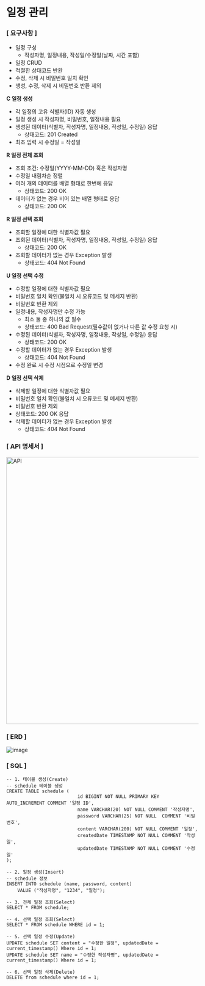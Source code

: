 # 일정 관리

### [ 요구사항 ]

- 일정 구성
  - 작성자명, 일정내용, 작성일/수정일(날짜, 시간 포함)
- 일정 CRUD
- 적절한 상태코드 반환
- 수정, 삭제 시 비밀번호 일치 확인
- 생성, 수정, 삭제 시 비밀번호 반환 제외

**C 일정 생성**
- 각 일정의 고유 식별자(ID) 자동 생성
- 일정 생성 시 작성자명, 비밀번호, 일정내용 필요
- 생성된 데이터(식별자, 작성자명, 일정내용, 작성일, 수정일) 응답
  - 상태코드: 201 Created
- 최초 입력 시 수정일 = 작성일

**R 일정 전체 조회**
- 조회 조건: 수정일(YYYY-MM-DD) 혹은 작성자명
- 수정일 내림차순 정렬
- 여러 개의 데이터를 배열 형태로 한번에 응답
  - 상태코드: 200 OK
- 데이터가 없는 경우 비어 있는 배열 형태로 응답
  - 상태코드: 200 OK

**R 일정 선택 조회**
- 조회할 일정에 대한 식별자값 필요
- 조회된 데이터(식별자, 작성자명, 일정내용, 작성일, 수정일) 응답
  - 상태코드: 200 OK
- 조회할 데이터가 없는 경우 Exception 발생
  - 상태코드: 404 Not Found

**U 일정 선택 수정**
- 수정할 일정에 대한 식별자값 필요
- 비밀번호 일치 확인(불일치 시 오류코드 및 메세지 반환)
- 비밀번호 반환 제외
- 일정내용, 작성자명만 수정 가능
  - 최소 둘 중 하나의 값 필수
  - 상태코드: 400 Bad Request(필수값이 없거나 다른 값 수정 요청 시) 
- 수정된 데이터(식별자, 작성자명, 일정내용, 작성일, 수정일) 응답
  - 상태코드: 200 OK
- 수정할 데이터가 없는 경우 Exception 발생
  - 상태코드: 404 Not Found
- 수정 완료 시 수정 시점으로 수정일 변경

**D 일정 선택 삭제**
- 삭제할 일정에 대한 식별자값 필요
- 비밀번호 일치 확인(불일치 시 오류코드 및 메세지 반환)
- 비밀번호 반환 제외
- 상태코드: 200 OK 응답
- 삭제할 데이터가 없는 경우 Exception 발생
  - 상태코드: 404 Not Found

 
### [ API 명세서 ]
<img width="700" alt="API" src="https://github.com/user-attachments/assets/cc89dfa3-e544-4f5a-b037-97751b0ce7db">


### [ ERD ]
![image](https://github.com/user-attachments/assets/9734f5d3-0231-49a1-bedd-7c119d4bdbc2)


### [ SQL ]
```
-- 1. 테이블 생성(Create)
-- schedule 테이블 생성
CREATE TABLE schedule (
                          id BIGINT NOT NULL PRIMARY KEY AUTO_INCREMENT COMMENT '일정 ID',
                          name VARCHAR(20) NOT NULL COMMENT '작성자명',
                          password VARCHAR(25) NOT NULL  COMMENT '비밀번호',
                          content VARCHAR(200) NOT NULL COMMENT '일정',
                          createdDate TIMESTAMP NOT NULL COMMENT '작성일',
                          updatedDate TIMESTAMP NOT NULL COMMENT '수정일'
);

-- 2. 일정 생성(Insert)
-- schedule 정보
INSERT INTO schedule (name, password, content)
    VALUE ("작성자명", "1234", "일정");

-- 3. 전체 일정 조회(Select)
SELECT * FROM schedule;

-- 4. 선택 일정 조회(Select)
SELECT * FROM schedule WHERE id = 1;

-- 5. 선택 일정 수정(Update)
UPDATE schedule SET content = "수정한 일정", updatedDate = current_timestamp() Where id = 1;
UPDATE schedule SET name = "수정한 작성자명", updatedDate = current_timestamp() Where id = 1;

-- 6. 선택 일정 삭제(Delete)
DELETE from schedule where id = 1;
```

